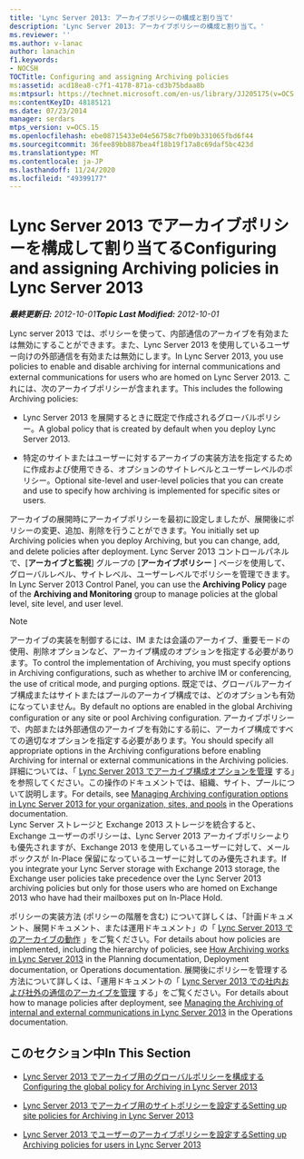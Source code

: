 ```yaml
---
title: 'Lync Server 2013: アーカイブポリシーの構成と割り当て'
description: 'Lync Server 2013: アーカイブポリシーの構成と割り当て。'
ms.reviewer: ''
ms.author: v-lanac
author: lanachin
f1.keywords:
- NOCSH
TOCTitle: Configuring and assigning Archiving policies
ms:assetid: acd18ea8-c7f1-4178-871a-cd3b75bdaa8b
ms:mtpsurl: https://technet.microsoft.com/en-us/library/JJ205175(v=OCS.15)
ms:contentKeyID: 48185121
ms.date: 07/23/2014
manager: serdars
mtps_version: v=OCS.15
ms.openlocfilehash: ebe08715433e04e56758c7fb09b331065fbd6f44
ms.sourcegitcommit: 36fee89bb887bea4f18b19f17a8c69daf5bc423d
ms.translationtype: MT
ms.contentlocale: ja-JP
ms.lasthandoff: 11/24/2020
ms.locfileid: "49399177"
---
```

# <a name="configuring-and-assigning-archiving-policies-in-lync-server-2013"></a><span data-ttu-id="f836e-103">Lync Server 2013 でアーカイブポリシーを構成して割り当てる</span><span class="sxs-lookup"><span data-stu-id="f836e-103">Configuring and assigning Archiving policies in Lync Server 2013</span></span>

<div data-xmlns="http://www.w3.org/1999/xhtml">

<div class="topic" data-xmlns="http://www.w3.org/1999/xhtml" data-msxsl="urn:schemas-microsoft-com:xslt" data-cs="https://msdn.microsoft.com/">

<div data-asp="https://msdn2.microsoft.com/asp">



</div>

<div id="mainSection">

<div id="mainBody"><span data-ttu-id="f836e-104">

<span> </span></span><span class="sxs-lookup"><span data-stu-id="f836e-104">

<span> </span></span></span>

<span data-ttu-id="f836e-105">_**最終更新日:** 2012-10-01_</span><span class="sxs-lookup"><span data-stu-id="f836e-105">_**Topic Last Modified:** 2012-10-01_</span></span>

<span data-ttu-id="f836e-106">Lync server 2013 では、ポリシーを使って、内部通信のアーカイブを有効または無効にすることができます。また、Lync Server 2013 を使用しているユーザー向けの外部通信を有効または無効にします。</span><span class="sxs-lookup"><span data-stu-id="f836e-106">In Lync Server 2013, you use policies to enable and disable archiving for internal communications and external communications for users who are homed on Lync Server 2013.</span></span> <span data-ttu-id="f836e-107">これには、次のアーカイブポリシーが含まれます。</span><span class="sxs-lookup"><span data-stu-id="f836e-107">This includes the following Archiving policies:</span></span>

  - <span data-ttu-id="f836e-108">Lync Server 2013 を展開するときに既定で作成されるグローバルポリシー。</span><span class="sxs-lookup"><span data-stu-id="f836e-108">A global policy that is created by default when you deploy Lync Server 2013.</span></span>

  - <span data-ttu-id="f836e-109">特定のサイトまたはユーザーに対するアーカイブの実装方法を指定するために作成および使用できる、オプションのサイトレベルとユーザーレベルのポリシー。</span><span class="sxs-lookup"><span data-stu-id="f836e-109">Optional site-level and user-level policies that you can create and use to specify how archiving is implemented for specific sites or users.</span></span>

<span data-ttu-id="f836e-110">アーカイブの展開時にアーカイブポリシーを最初に設定しましたが、展開後にポリシーの変更、追加、削除を行うことができます。</span><span class="sxs-lookup"><span data-stu-id="f836e-110">You initially set up Archiving policies when you deploy Archiving, but you can change, add, and delete policies after deployment.</span></span> <span data-ttu-id="f836e-111">Lync Server 2013 コントロールパネルで、[**アーカイブと監視**] グループの [**アーカイブポリシー** ] ページを使用して、グローバルレベル、サイトレベル、ユーザーレベルでポリシーを管理できます。</span><span class="sxs-lookup"><span data-stu-id="f836e-111">In Lync Server 2013 Control Panel, you can use the **Archiving Policy** page of the **Archiving and Monitoring** group to manage policies at the global level, site level, and user level.</span></span>

<div>


> [!NOTE]  
> <span data-ttu-id="f836e-112">アーカイブの実装を制御するには、IM または会議のアーカイブ、重要モードの使用、削除オプションなど、アーカイブ構成のオプションを指定する必要があります。</span><span class="sxs-lookup"><span data-stu-id="f836e-112">To control the implementation of Archiving, you must specify options in Archiving configurations, such as whether to archive IM or conferencing, the use of critical mode, and purging options.</span></span> <span data-ttu-id="f836e-113">既定では、グローバルアーカイブ構成またはサイトまたはプールのアーカイブ構成では、どのオプションも有効になっていません。</span><span class="sxs-lookup"><span data-stu-id="f836e-113">By default no options are enabled in the global Archiving configuration or any site or pool Archiving configuration.</span></span> <span data-ttu-id="f836e-114">アーカイブポリシーで、内部または外部通信のアーカイブを有効にする前に、アーカイブ構成ですべての適切なオプションを指定する必要があります。</span><span class="sxs-lookup"><span data-stu-id="f836e-114">You should specify all appropriate options in the Archiving configurations before enabling Archiving for internal or external communications in the Archiving policies.</span></span> <span data-ttu-id="f836e-115">詳細については、「 <A href="lync-server-2013-managing-archiving-configuration-options-for-your-organization-sites-and-pools.md">Lync Server 2013 でアーカイブ構成オプションを管理</A> する」を参照してください。この操作のドキュメントでは、組織、サイト、プールについて説明します。</span><span class="sxs-lookup"><span data-stu-id="f836e-115">For details, see <A href="lync-server-2013-managing-archiving-configuration-options-for-your-organization-sites-and-pools.md">Managing Archiving configuration options in Lync Server 2013 for your organization, sites, and pools</A> in the Operations documentation.</span></span><BR><span data-ttu-id="f836e-116">Lync Server ストレージと Exchange 2013 ストレージを統合すると、Exchange ユーザーのポリシーは、Lync Server 2013 アーカイブポリシーよりも優先されますが、Exchange 2013 を使用しているユーザーに対して、メールボックスが In-Place 保留になっているユーザーに対してのみ優先されます。</span><span class="sxs-lookup"><span data-stu-id="f836e-116">If you integrate your Lync Server storage with Exchange 2013 storage, the Exchange user policies take precedence over the Lync Server 2013 archiving policies but only for those users who are homed on Exchange 2013 who have had their mailboxes put on In-Place Hold.</span></span>



</div>

<span data-ttu-id="f836e-117">ポリシーの実装方法 (ポリシーの階層を含む) について詳しくは、「計画ドキュメント、展開ドキュメント、または運用ドキュメント」の「 [Lync Server 2013 でのアーカイブの動作](lync-server-2013-how-archiving-works.md) 」をご覧ください。</span><span class="sxs-lookup"><span data-stu-id="f836e-117">For details about how policies are implemented, including the hierarchy of policies, see [How Archiving works in Lync Server 2013](lync-server-2013-how-archiving-works.md) in the Planning documentation, Deployment documentation, or Operations documentation.</span></span> <span data-ttu-id="f836e-118">展開後にポリシーを管理する方法について詳しくは、「運用ドキュメントの「 [Lync Server 2013 での社内および社外の通信のアーカイブを管理](lync-server-2013-managing-the-archiving-of-internal-and-external-communications.md) する」をご覧ください。</span><span class="sxs-lookup"><span data-stu-id="f836e-118">For details about how to manage policies after deployment, see [Managing the Archiving of internal and external communications in Lync Server 2013](lync-server-2013-managing-the-archiving-of-internal-and-external-communications.md) in the Operations documentation.</span></span>

<div>

## <a name="in-this-section"></a><span data-ttu-id="f836e-119">このセクション中</span><span class="sxs-lookup"><span data-stu-id="f836e-119">In This Section</span></span>

  - [<span data-ttu-id="f836e-120">Lync Server 2013 でアーカイブ用のグローバルポリシーを構成する</span><span class="sxs-lookup"><span data-stu-id="f836e-120">Configuring the global policy for Archiving in Lync Server 2013</span></span>](lync-server-2013-configuring-the-global-policy-for-archiving.md)

  - [<span data-ttu-id="f836e-121">Lync Server 2013 でアーカイブ用のサイトポリシーを設定する</span><span class="sxs-lookup"><span data-stu-id="f836e-121">Setting up site policies for Archiving in Lync Server 2013</span></span>](lync-server-2013-setting-up-site-policies-for-archiving.md)

  - [<span data-ttu-id="f836e-122">Lync Server 2013 でユーザーのアーカイブポリシーを設定する</span><span class="sxs-lookup"><span data-stu-id="f836e-122">Setting up Archiving policies for users in Lync Server 2013</span></span>](lync-server-2013-setting-up-archiving-policies-for-users.md)

<span data-ttu-id="f836e-123"></div>

</div>

<span> </span>

</div>

</div>

</span><span class="sxs-lookup"><span data-stu-id="f836e-123"></div>

</div>

<span> </span>

</div>

</div>

</span></span></div>

